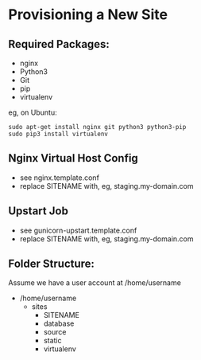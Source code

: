 Provisioning a New Site
=======================

## Required Packages:

* nginx
* Python3
* Git
* pip
* virtualenv

eg, on Ubuntu:

    sudo apt-get install nginx git python3 python3-pip
    sudo pip3 install virtualenv

## Nginx Virtual Host Config

* see nginx.template.conf
* replace SITENAME with, eg, staging.my-domain.com

## Upstart Job

* see gunicorn-upstart.template.conf
* replace SITENAME with, eg, staging.my-domain.com

## Folder Structure:
Assume we have a user account at /home/username

* /home/username
  * sites
    * SITENAME
    * database
    * source
    * static
    * virtualenv
